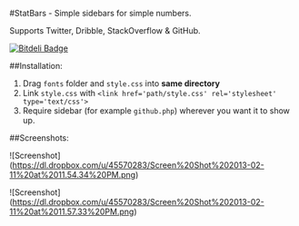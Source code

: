 #StatBars - Simple sidebars for simple numbers.

Supports Twitter, Dribble, StackOverflow & GitHub. 

[![Bitdeli Badge](https://d2weczhvl823v0.cloudfront.net/ruddfawcett/StatBars/trend.png)](https://bitdeli.com/free "Bitdeli Badge")

##Installation:

1. Drag `fonts` folder and `style.css` into **same directory**
2. Link `style.css` with `<link href='path/style.css' rel='stylesheet' type='text/css'>`
3. Require sidebar (for example `github.php`) wherever you want it to show up.

##Screenshots:

![Screenshot] (https://dl.dropbox.com/u/45570283/Screen%20Shot%202013-02-11%20at%2011.54.34%20PM.png)

![Screenshot] (https://dl.dropbox.com/u/45570283/Screen%20Shot%202013-02-11%20at%2011.57.33%20PM.png)
